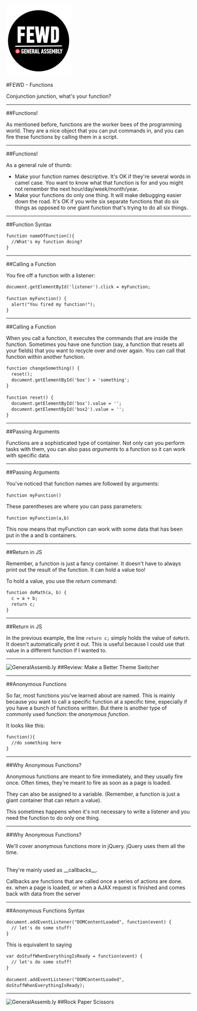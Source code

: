 ![GeneralAssemb.ly](../../img/icons/FEWD_Logo.png)

#FEWD - Functions


Conjunction junction, what's your function?

---

##Functions!

As mentioned before, functions are the worker bees of the programming world. They are a nice object that you can put commands in, and you can fire these functions by calling them in a script.

---

##Functions!

As a general rule of thumb:

* Make your function names descriptive. It's OK if they're several words in camel case. You want to know what that function is for and you might not remember the next hour/day/week/month/year.
* Make your functions do only one thing. It will make debugging easier down the road. It's OK if you write six separate functions that do six things as opposed to one giant function that's trying to do all six things.

---

##Function Syntax

```
function nameOfFunction(){
  //What's my function doing?
}
```

---

##Calling a Function

You fire off a function with a listener:

```
document.getElementById('listener').click = myFunction;

function myFunction() {
  alert("You fired my function!");
}
```

---


##Calling a Function

When you call a function, it  executes the commands that are inside the function. Sometimes you have one function (say, a function that resets all your fields) that you want to recycle over and over again. You can call that function within another function.

```
function changeSomething() {
  reset();
  document.getElementById('box') = 'something';
}

function reset() {
  document.getElementById('box').value = '';
  document.getElementById('box2').value = '';
}
```

---

##Passing Arguments

Functions are a sophisticated type of container. Not only can you perform tasks with them, you can also pass *arguments* to a function so it can work with specific data.

---

##Passing Arguments

You've noticed that function names are followed by arguments:

```function myFunction()```

These parentheses are where you can pass parameters:

```function myFunction(a,b)```

This now means that myFunction can work with some data that has been put in the a and b containers.

---

##Return in JS

Remember, a function is just a fancy container. It doesn't have to always print out the result of the function. It can hold a value too!

To hold a value, you use the *return* command:

```
function doMath(a, b) {
  c = a + b;
  return c;
}
```

---

##Return in JS

In the previous example, the line   ```return c;``` simply holds the value of ```doMath```. It doesn't automatically print it out. This is useful because I could use that value in a different function if I wanted to.

---

![GeneralAssemb.ly](../img/icons/code_along.png)
##Review: Make a Better Theme Switcher

---

##Anonymous Functions

So far, most functions you've learned about are named. This is mainly because you want to call a specific function at a specific time, especially if you have a bunch of functions written. But there is another type of commonly used function: the *anonymous function*.

It looks like this:

```
function(){
  //do something here
}
```

---

##Why Anonymous Functions?

Anonymous functions are meant to fire immediately, and they usually fire once. Often times, they're meant to fire as soon as a page is loaded.

They can also be assigned to a variable. (Remember, a function is just a giant container that can return a value).

This sometimes happens when it's not necessary to write a listener and you need the function to do only one thing.

---

##Why Anonymous Functions?

We'll cover anonymous functions more in jQuery. jQuery uses them all the time.

<br>
They're mainly used as __callbacks__.

Callbacks are functions that are called once a series of actions are done. ex. when a page is loaded, or when a AJAX request is finished and comes back with data from the server

---

##Anonymous Functions Syntax

```
document.addEventListener("DOMContentLoaded", function(event) {
  // let's do some stuff!
}
```

This is equivalent to saying

```
var doStuffWhenEverythingIsReady = function(event) {
  // let's do some stuff!
}

document.addEventListener("DOMContentLoaded", doStuffWhenEverythingIsReady);
```

---

![GeneralAssemb.ly](../img/icons/exercise_icon_md.png)
##Rock Paper Scissors